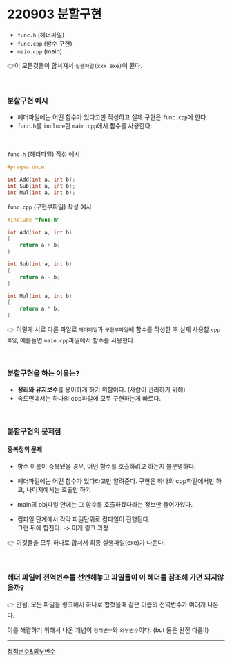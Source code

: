 # 220903 분할구현

* `func.h` (헤더파일)
* `func.cpp` (함수 구현)
* `main.cpp` (main)  

👉이 모든것들이 합쳐져서 `실행파일(xxx.exe)`이 된다.  

<br/>
 
 ### 분할구현 예시
* 헤더파일에는 어떤 함수가 있다고만 작성하고 실제 구현은 `func.cpp`에 한다.  
* `func.h`를 `include`한 `main.cpp`에서 함수를 사용한다.  

<br/>

`func.h` (헤더파일) 작성 예시
```cpp
#pragma once

int Add(int a, int b);
int Sub(int a, int b);
int Mul(int a, int b);

```

`func.cpp` (구현부파일) 작성 예시
```cpp
#include "func.h"

int Add(int a, int b)
{
    return a + b;
}

int Sub(int a, int b)
{
    return a - b;
}

int Mul(int a, int b)
{
    return a * b;
}

```
👉 이렇게 서로 다른 파일로 `헤더파일`과 `구현부파일`에 함수를 작성한 후 실제 사용할 `cpp파일`, 예를들면 `main.cpp`파일에서 함수를 사용한다.  

<br/>

### 분할구현을 하는 이유는?
* **정리와 유지보수**를 용이하게 하기 위함이다. (사람이 관리하기 위해)
* 속도면에서는 하나의 cpp파일에 모두 구현하는게 빠르다.

<br/>

### 분할구현의 문제점  

#### 중복정의 문제
* 함수 이름이 중복됐을 경우, 어떤 함수를 호출하려고 하는지 불분명하다.  

* 헤더파일에는 어떤 함수가 있다라고만 알려준다. 구현은 하나의 cpp파일에서만 하고, 나머지에서는 호출만 하기
 
* main의 obj파일 안에는 그 함수를 호출하겠다라는 정보만 들어가있다.

* 컴파일 단계에서 각각 파일단위로 컴파일이 진행된다.    
그런 뒤에 합친다. -> 이게 링크 과정

👉 이것들을 모두 하나로 합쳐서 최종 실행파일(exe)가 나온다.

 
<br/>

### 헤더 파일에 전역변수를 선언해놓고 파일들이 이 헤더를 참조해 가면 되지않을까?  
👉 안됨. 모든 파일을 링크해서 하나로 합쳤을때 같은 이름의 전역변수가 여러개 나온다.

이를 해결하기 위해서 나온 개념이 `정적변수`와 `외부변수`이다. (but 둘은 완전 다름!!)  

---

[정적변수&외부변수](https://github.com/Yoo-Jeong/TIL/blob/master/C%2B%2B/220904_%EC%A0%95%EC%A0%81%EB%B3%80%EC%88%98%26%EC%99%B8%EB%B6%80%EB%B3%80%EC%88%98.md) 